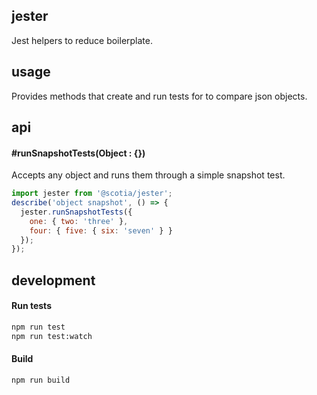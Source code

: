 ## jester

Jest helpers to reduce boilerplate.

## usage

Provides methods that create and run tests for to compare json objects.

## api

#### #runSnapshotTests(Object : {})

Accepts any object and runs them through a simple snapshot test.

```js
import jester from '@scotia/jester';
describe('object snapshot', () => {
  jester.runSnapshotTests({
    one: { two: 'three' },
    four: { five: { six: 'seven' } }
  });
});
```

## development

#### Run tests

```bash
npm run test
npm run test:watch
```

#### Build

```bash
npm run build
```

